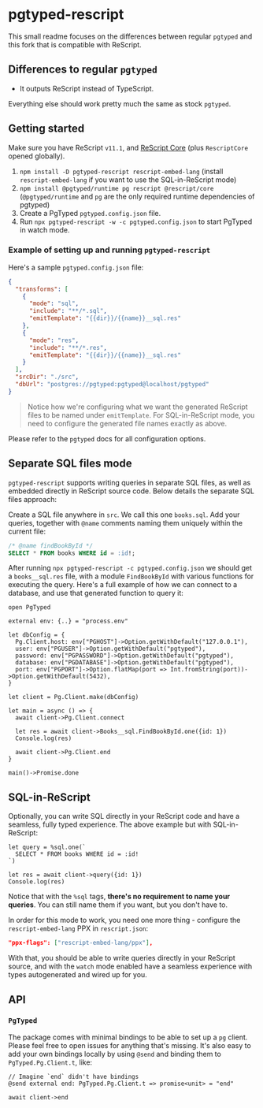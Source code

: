 # pgtyped-rescript

This small readme focuses on the differences between regular `pgtyped` and this fork that is compatible with ReScript.

## Differences to regular `pgtyped`

- It outputs ReScript instead of TypeScript.

Everything else should work pretty much the same as stock `pgtyped`.

## Getting started

Make sure you have ReScript `v11.1`, and [ReScript Core](https://github.com/rescript-association/rescript-core) (plus `RescriptCore` opened globally).

1. `npm install -D pgtyped-rescript rescript-embed-lang` (install `rescript-embed-lang` if you want to use the SQL-in-ReScript mode)
2. `npm install @pgtyped/runtime pg rescript @rescript/core` (`@pgtyped/runtime` and `pg` are the only required runtime dependencies of pgtyped)
3. Create a PgTyped `pgtyped.config.json` file.
4. Run `npx pgtyped-rescript -w -c pgtyped.config.json` to start PgTyped in watch mode.

### Example of setting up and running `pgtyped-rescript`

Here's a sample `pgtyped.config.json` file:

```json
{
  "transforms": [
    {
      "mode": "sql",
      "include": "**/*.sql",
      "emitTemplate": "{{dir}}/{{name}}__sql.res"
    },
    {
      "mode": "res",
      "include": "**/*.res",
      "emitTemplate": "{{dir}}/{{name}}__sql.res"
    }
  ],
  "srcDir": "./src",
  "dbUrl": "postgres://pgtyped:pgtyped@localhost/pgtyped"
}
```

> Notice how we're configuring what we want the generated ReScript files to be named under `emitTemplate`. For SQL-in-ReScript mode, you need to configure the generated file names exactly as above.

Please refer to the `pgtyped` docs for all configuration options.

## Separate SQL files mode

`pgtyped-rescript` supports writing queries in separate SQL files, as well as embedded directly in ReScript source code. Below details the separate SQL files approach:

Create a SQL file anywhere in `src`. We call this one `books.sql`. Add your queries, together with `@name` comments naming them uniquely within the current file:

```sql
/* @name findBookById */
SELECT * FROM books WHERE id = :id!;
```

After running `npx pgtyped-rescript -c pgtyped.config.json` we should get a `books__sql.res` file, with a module `FindBookById` with various functions for executing the query. Here's a full example of how we can connect to a database, and use that generated function to query it:

```rescript
open PgTyped

external env: {..} = "process.env"

let dbConfig = {
  Pg.Client.host: env["PGHOST"]->Option.getWithDefault("127.0.0.1"),
  user: env["PGUSER"]->Option.getWithDefault("pgtyped"),
  password: env["PGPASSWORD"]->Option.getWithDefault("pgtyped"),
  database: env["PGDATABASE"]->Option.getWithDefault("pgtyped"),
  port: env["PGPORT"]->Option.flatMap(port => Int.fromString(port))->Option.getWithDefault(5432),
}

let client = Pg.Client.make(dbConfig)

let main = async () => {
  await client->Pg.Client.connect

  let res = await client->Books__sql.FindBookById.one({id: 1})
  Console.log(res)

  await client->Pg.Client.end
}

main()->Promise.done
```

## SQL-in-ReScript

Optionally, you can write SQL directly in your ReScript code and have a seamless, fully typed experience. The above example but with SQL-in-ReScript:

```rescript
let query = %sql.one(`
  SELECT * FROM books WHERE id = :id!
`)

let res = await client->query({id: 1})
Console.log(res)
```

Notice that with the `%sql` tags, **there's no requirement to name your queries**. You can still name them if you want, but you don't have to.

In order for this mode to work, you need one more thing - configure the `rescript-embed-lang` PPX in `rescript.json`:

```json
"ppx-flags": ["rescript-embed-lang/ppx"],
```

With that, you should be able to write queries directly in your ReScript source, and with the `watch` mode enabled have a seamless experience with types autogenerated and wired up for you.

## API

### `PgTyped`

The package comes with minimal bindings to be able to set up a `pg` client. Please feel free to open issues for anything that's missing. It's also easy to add your own bindings locally by using `@send` and binding them to `PgTyped.Pg.Client.t`, like:

```rescript
// Imagine `end` didn't have bindings
@send external end: PgTyped.Pg.Client.t => promise<unit> = "end"

await client->end
```
